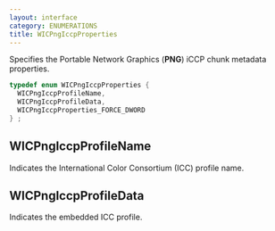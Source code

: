 ```yaml
---
layout: interface
category: ENUMERATIONS
title: WICPngIccpProperties
---
```


Specifies the Portable Network Graphics (**PNG**) iCCP chunk metadata properties.

```cpp
typedef enum WICPngIccpProperties {
  WICPngIccpProfileName,
  WICPngIccpProfileData,
  WICPngIccpProperties_FORCE_DWORD
} ;
```

## WICPngIccpProfileName

Indicates the International Color Consortium (ICC) profile name.

## WICPngIccpProfileData

Indicates the embedded ICC profile.
